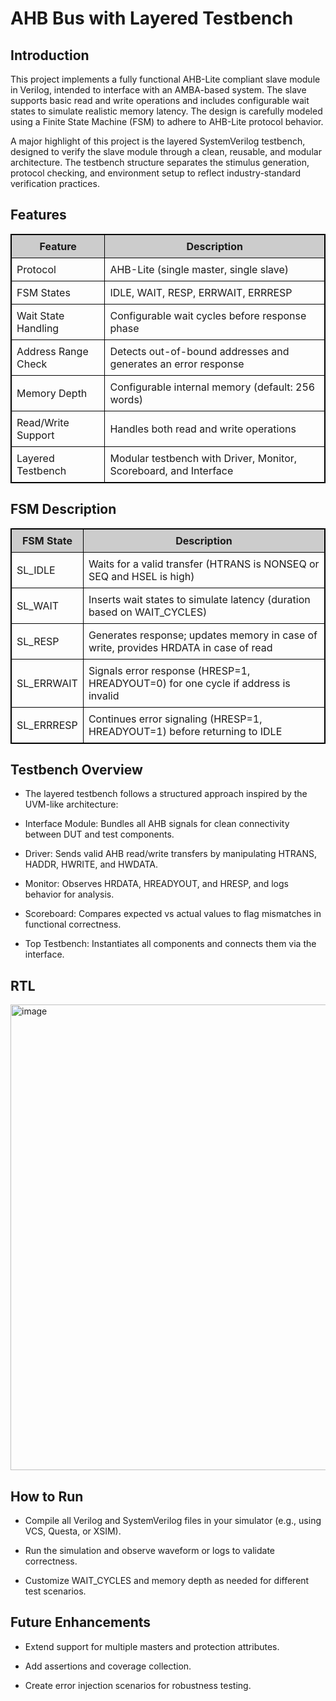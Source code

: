 # AHB Bus with Layered Testbench
## Introduction
This project implements a fully functional AHB-Lite compliant slave module in Verilog, intended to interface with an AMBA-based system. The slave supports basic read and write operations and includes configurable wait states to simulate realistic memory latency. The design is carefully modeled using a Finite State Machine (FSM) to adhere to AHB-Lite protocol behavior.

A major highlight of this project is the layered SystemVerilog testbench, designed to verify the slave module through a clean, reusable, and modular architecture. The testbench structure separates the stimulus generation, protocol checking, and environment setup to reflect industry-standard verification practices.

## Features

<table style="border: 1px solid black; border-collapse: collapse;">
  <tr style="background-color: #cccccc;">
    <th style="border: 1px solid black; padding: 8px;">Feature</th>
    <th style="border: 1px solid black; padding: 8px;">Description</th>
  </tr>
  <tr>
    <td style="border: 1px solid black; padding: 8px;">Protocol</td>
    <td style="border: 1px solid black; padding: 8px;">AHB-Lite (single master, single slave)</td>
  </tr>
  <tr>
    <td style="border: 1px solid black; padding: 8px;">FSM States</td>
    <td style="border: 1px solid black; padding: 8px;">IDLE, WAIT, RESP, ERRWAIT, ERRRESP</td>
  </tr>
  <tr>
    <td style="border: 1px solid black; padding: 8px;">Wait State Handling</td>
    <td style="border: 1px solid black; padding: 8px;">Configurable wait cycles before response phase</td>
  </tr>
  <tr>
    <td style="border: 1px solid black; padding: 8px;">Address Range Check</td>
    <td style="border: 1px solid black; padding: 8px;">Detects out-of-bound addresses and generates an error response</td>
  </tr>
  <tr>
    <td style="border: 1px solid black; padding: 8px;">Memory Depth</td>
    <td style="border: 1px solid black; padding: 8px;">Configurable internal memory (default: 256 words)</td>
  </tr>
  <tr>
    <td style="border: 1px solid black; padding: 8px;">Read/Write Support</td>
    <td style="border: 1px solid black; padding: 8px;">Handles both read and write operations</td>
  </tr>
  <tr>
    <td style="border: 1px solid black; padding: 8px;">Layered Testbench</td>
    <td style="border: 1px solid black; padding: 8px;">Modular testbench with Driver, Monitor, Scoreboard, and Interface</td>
  </tr>
</table>

## FSM Description

<table style="border: 1px solid black; border-collapse: collapse;">
  <tr style="background-color: #cccccc;">
    <th style="border: 1px solid black; padding: 8px;">FSM State</th>
    <th style="border: 1px solid black; padding: 8px;">Description</th>
  </tr>
  <tr>
    <td style="border: 1px solid black; padding: 8px;">SL_IDLE</td>
    <td style="border: 1px solid black; padding: 8px;">Waits for a valid transfer (HTRANS is NONSEQ or SEQ and HSEL is high)</td>
  </tr>
  <tr>
    <td style="border: 1px solid black; padding: 8px;">SL_WAIT</td>
    <td style="border: 1px solid black; padding: 8px;">Inserts wait states to simulate latency (duration based on WAIT_CYCLES)</td>
  </tr>
  <tr>
    <td style="border: 1px solid black; padding: 8px;">SL_RESP</td>
    <td style="border: 1px solid black; padding: 8px;">Generates response; updates memory in case of write, provides HRDATA in case of read</td>
  </tr>
  <tr>
    <td style="border: 1px solid black; padding: 8px;">SL_ERRWAIT</td>
    <td style="border: 1px solid black; padding: 8px;">Signals error response (HRESP=1, HREADYOUT=0) for one cycle if address is invalid</td>
  </tr>
  <tr>
    <td style="border: 1px solid black; padding: 8px;">SL_ERRRESP</td>
    <td style="border: 1px solid black; padding: 8px;">Continues error signaling (HRESP=1, HREADYOUT=1) before returning to IDLE</td>
  </tr>
</table>

## Testbench Overview
- The layered testbench follows a structured approach inspired by the UVM-like architecture:

- Interface Module: Bundles all AHB signals for clean connectivity between DUT and test components.

- Driver: Sends valid AHB read/write transfers by manipulating HTRANS, HADDR, HWRITE, and HWDATA.

- Monitor: Observes HRDATA, HREADYOUT, and HRESP, and logs behavior for analysis.

- Scoreboard: Compares expected vs actual values to flag mismatches in functional correctness.

- Top Testbench: Instantiates all components and connects them via the interface.

## RTL

<img width="745" alt="image" src="https://github.com/user-attachments/assets/a91ad990-df25-4d88-bc0d-5c961f7c8549" />



## How to Run
- Compile all Verilog and SystemVerilog files in your simulator (e.g., using VCS, Questa, or XSIM).

- Run the simulation and observe waveform or logs to validate correctness.

- Customize WAIT_CYCLES and memory depth as needed for different test scenarios.

## Future Enhancements
- Extend support for multiple masters and protection attributes.

- Add assertions and coverage collection.

- Create error injection scenarios for robustness testing.






 
